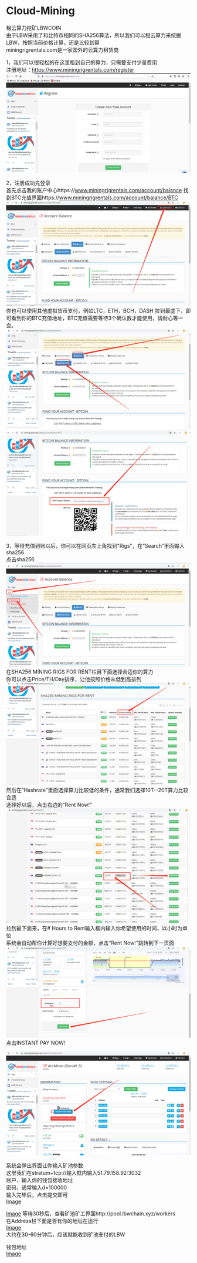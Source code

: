 # Cloud-Mining
租云算力挖矿LBWCOIN  
由于LBW采用了和比特币相同的SHA256算法，所以我们可以租云算力来挖掘LBW，按照当前价格计算，还是比较划算  
miningrigrentals.com是一家国外的云算力租赁商  
  
1，我们可以很轻松的在这里租到自己的算力，只需要支付少量费用  
注册地址：https://www.miningrigrentals.com/register  
![Image](https://github.com/lbwchain/Cloud-Mining/blob/master/1.png)
  
2，注册成功先登录  
首先点击我的账户中心https://www.miningrigrentals.com/account/balance
找到BTC充值界面https://www.miningrigrentals.com/account/balance/BTC  
![Image](https://github.com/lbwchain/Cloud-Mining/blob/master/2.png)
你也可以使用其他虚拟货币支付，例如LTC，ETH，BCH，DASH
拉到最底下，即可看到你的BTC充值地址，BTC充值需要等待3个确认数才能使用，请耐心等一会。
![Image](https://github.com/lbwchain/Cloud-Mining/blob/master/3.png)  
![Image](https://github.com/lbwchain/Cloud-Mining/blob/master/4.png)  
  
3，等待充值到账以后，你可以在网页左上角找到"Rigs"，在“Search”里面输入sha256  
点击sha256  
![Image](https://github.com/lbwchain/Cloud-Mining/blob/master/5.png)
在SHA256 MINING RIGS FOR RENT栏目下面选择合适你的算力  
你可以点击Price/TH/Day排序，让他按照价格从低到高排列  
![Image](https://github.com/lbwchain/Cloud-Mining/blob/master/6.png)
然后在“Hashrate”里面选择算力比较低的条件，通常我们选择10T--20T算力比较合适  
选择好以后，点击右边的“Rent Now!”  
![Image](https://github.com/lbwchain/Cloud-Mining/blob/master/7.png)
拉到最下面来，在# Hours to Rent输入框内输入你希望使用的时间，以小时为单位  
系统会自动帮你计算好想要支付的金额，点击“Rent Now!”跳转到下一页面  
![Image](https://github.com/lbwchain/Cloud-Mining/blob/master/8.png)
点击INSTANT PAY NOW!  

![Image](https://github.com/lbwchain/Cloud-Mining/blob/master/9.png)

系统会弹出界面让你输入矿池参数  
这里我们在stratum+tcp://输入框内输入51.79.158.92:3032  
账户，输入你的钱包接收地址  
密码，通常输入d=100000  
输入完毕后，点击提交即可  
[Image](https://github.com/lbwchain/Cloud-Mining/blob/master/11.png)

[Image](https://github.com/lbwchain/Cloud-Mining/blob/master/12.png)
等待30秒后，查看矿池矿工界面http://pool.lbwchain.xyz/workers  
在Address栏下面是否有你的地址在运行  
[Image](https://github.com/lbwchain/Cloud-Mining/blob/master/13.png)  
大约在30-60分钟后，应该就能收到矿池支付的LBW  
  
  
  
钱包地址  
[Image](https://github.com/lbwchain/Cloud-Mining/blob/master/13.png)  
